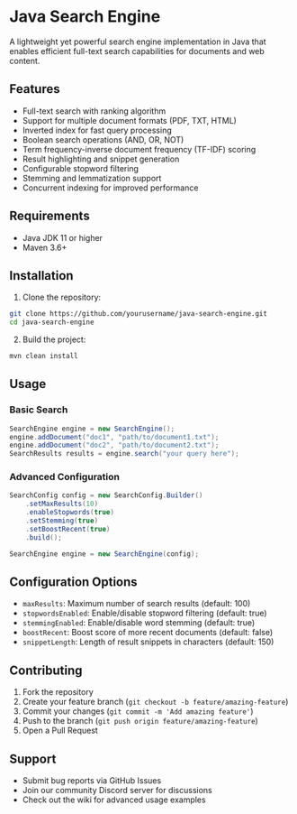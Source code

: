 # Java Search Engine

A lightweight yet powerful search engine implementation in Java that enables efficient full-text search capabilities for documents and web content.

## Features

- Full-text search with ranking algorithm
- Support for multiple document formats (PDF, TXT, HTML)
- Inverted index for fast query processing
- Boolean search operations (AND, OR, NOT)
- Term frequency-inverse document frequency (TF-IDF) scoring
- Result highlighting and snippet generation
- Configurable stopword filtering
- Stemming and lemmatization support
- Concurrent indexing for improved performance

## Requirements

- Java JDK 11 or higher
- Maven 3.6+

## Installation

1. Clone the repository:
```bash
git clone https://github.com/yourusername/java-search-engine.git
cd java-search-engine
```

2. Build the project:
```bash
mvn clean install
```

## Usage

### Basic Search
```java
SearchEngine engine = new SearchEngine();
engine.addDocument("doc1", "path/to/document1.txt");
engine.addDocument("doc2", "path/to/document2.txt");
SearchResults results = engine.search("your query here");
```

### Advanced Configuration
```java
SearchConfig config = new SearchConfig.Builder()
    .setMaxResults(10)
    .enableStopwords(true)
    .setStemming(true)
    .setBoostRecent(true)
    .build();

SearchEngine engine = new SearchEngine(config);
```

## Configuration Options

- `maxResults`: Maximum number of search results (default: 100)
- `stopwordsEnabled`: Enable/disable stopword filtering (default: true)
- `stemmingEnabled`: Enable/disable word stemming (default: true)
- `boostRecent`: Boost score of more recent documents (default: false)
- `snippetLength`: Length of result snippets in characters (default: 150)

## Contributing

1. Fork the repository
2. Create your feature branch (`git checkout -b feature/amazing-feature`)
3. Commit your changes (`git commit -m 'Add amazing feature'`)
4. Push to the branch (`git push origin feature/amazing-feature`)
5. Open a Pull Request

## Support

- Submit bug reports via GitHub Issues
- Join our community Discord server for discussions
- Check out the wiki for advanced usage examples
